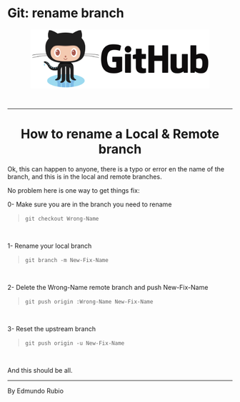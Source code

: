 
# Git: rename branch
<!-- ![alt text](../../Images/GitHub-Logo.png) -->

<img src="../../Images/GitHub-Logo.png" alt="Git Logo" style="width: 400px; background-color: white; display: block; margin: auto;"  />  

&nbsp;

---
<center> <h1>How to rename a Local & Remote branch</h1> </center>

Ok, this can happen to anyone, there is a typo or error en the name of the branch, 
and this is in the local and remote branches. 

No problem here is one way to get things fix:

0- Make sure you are in the branch you need to rename  
>`git checkout Wrong-Name`

&nbsp;

1- Rename your local branch  
>`git branch -m New-Fix-Name`

&nbsp;

2- Delete the Wrong-Name remote branch and push New-Fix-Name  
>`git push origin :Wrong-Name New-Fix-Name`

&nbsp;

3- Reset the upstream branch  
>`git push origin -u New-Fix-Name`

&nbsp;

And this should be all.

---

By Edmundo Rubio
